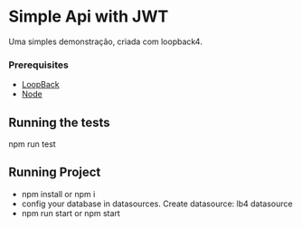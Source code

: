 # Simple Api with JWT

Uma simples demonstração, criada com loopback4.

### Prerequisites

* [LoopBack](https://loopback.io/)
* [Node](https://nodejs.org/)

## Running the tests

npm run test

## Running Project

* npm install or npm i
* config your database in datasources. Create datasource: lb4 datasource
* npm run start or npm start
